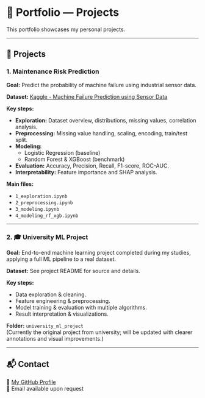 # 📂 Portfolio — Projects

This portfolio showcases my personal projects.

---

## 📌 Projects

### 1. Maintenance Risk Prediction
**Goal:** Predict the probability of machine failure using industrial sensor data.

**Dataset:** [Kaggle - Machine Failure Prediction using Sensor Data](https://www.kaggle.com/datasets/umerrtx/machine-failure-prediction-using-sensor-data)

**Key steps:**
- **Exploration:** Dataset overview, distributions, missing values, correlation analysis.
- **Preprocessing:** Missing value handling, scaling, encoding, train/test split.
- **Modeling:**
  - Logistic Regression (baseline)
  - Random Forest & XGBoost (benchmark)
- **Evaluation:** Accuracy, Precision, Recall, F1-score, ROC-AUC.
- **Interpretability:** Feature importance and SHAP analysis.

**Main files:**
- `1_exploration.ipynb`
- `2_preprocessing.ipynb`
- `3_modeling.ipynb`
- `4_modeling_rf_xgb.ipynb`

---

### 2. 🎓 University ML Project
**Goal:** End-to-end machine learning project completed during my studies, applying a full ML pipeline to a real dataset.

**Dataset:** See project README for source and details.

**Key steps:**
- Data exploration & cleaning.
- Feature engineering & preprocessing.
- Model training & evaluation with multiple algorithms.
- Result interpretation & visualizations.

**Folder:** `university_ml_project`  
(Currently the original project from university; will be updated with clearer annotations and visual improvements.)

---

## 📬 Contact
💼 [My GitHub Profile](https://github.com/Cecilia-cmd)  
📧 Email available upon request

